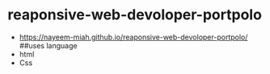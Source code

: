 ﻿# reaponsive-web-devoloper-portpolo
- https://nayeem-miah.github.io/reaponsive-web-devoloper-portpolo/
##uses language
- html
- Css
